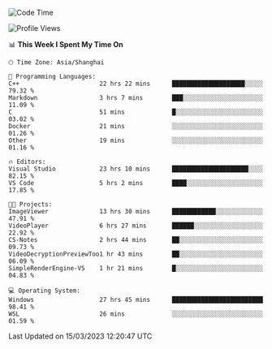 <!--START_SECTION:waka-->
![Code Time](http://img.shields.io/badge/Code%20Time-772%20hrs%2029%20mins-blue)

![Profile Views](http://img.shields.io/badge/Profile%20Views-0-blue)

📊 **This Week I Spent My Time On** 

```text
🕑︎ Time Zone: Asia/Shanghai

💬 Programming Languages: 
C++                      22 hrs 22 mins      ████████████████████░░░░░   79.32 % 
Markdown                 3 hrs 7 mins        ███░░░░░░░░░░░░░░░░░░░░░░   11.09 % 
C                        51 mins             █░░░░░░░░░░░░░░░░░░░░░░░░   03.02 % 
Docker                   21 mins             ░░░░░░░░░░░░░░░░░░░░░░░░░   01.26 % 
Other                    19 mins             ░░░░░░░░░░░░░░░░░░░░░░░░░   01.16 % 

🔥 Editors: 
Visual Studio            23 hrs 10 mins      █████████████████████░░░░   82.15 % 
VS Code                  5 hrs 2 mins        ████░░░░░░░░░░░░░░░░░░░░░   17.85 % 

🐱‍💻 Projects: 
ImageViewer              13 hrs 30 mins      ████████████░░░░░░░░░░░░░   47.91 % 
VideoPlayer              6 hrs 27 mins       ██████░░░░░░░░░░░░░░░░░░░   22.92 % 
CS-Notes                 2 hrs 44 mins       ██░░░░░░░░░░░░░░░░░░░░░░░   09.73 % 
VideoDecryptionPreviewToo1 hr 43 mins        ██░░░░░░░░░░░░░░░░░░░░░░░   06.09 % 
SimpleRenderEngine-VS    1 hr 21 mins        █░░░░░░░░░░░░░░░░░░░░░░░░   04.83 % 

💻 Operating System: 
Windows                  27 hrs 45 mins      █████████████████████████   98.41 % 
WSL                      26 mins             ░░░░░░░░░░░░░░░░░░░░░░░░░   01.59 % 
```


 Last Updated on 15/03/2023 12:20:47 UTC
<!--END_SECTION:waka-->